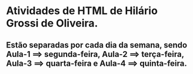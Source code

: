 # Atividades de HTML de Hilário Grossi de Oliveira.
## Estão separadas por cada dia da semana, sendo Aula-1 ==> segunda-feira, Aula-2 ==> terça-feira, Aula-3 ==> quarta-feira e Aula-4 ==> quinta-feira.
